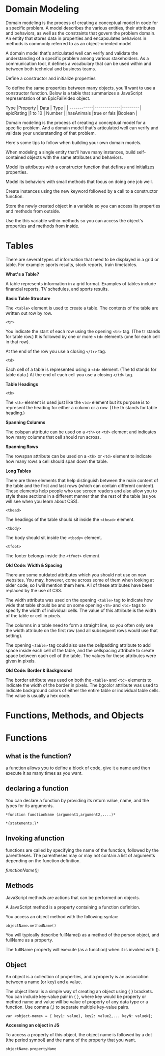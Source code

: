 # Domain Modeling

Domain modeling is the process of creating a conceptual model in code for a specific problem. A model describes the various entities, their attributes and behaviors, as well as the constraints that govern the problem domain. An entity that stores data in properties and encapsulates behaviors in methods is commonly referred to as an object-oriented model.

A domain model that's articulated well can verify and validate the understanding of a specific problem among various stakeholders. As a communication tool, it defines a vocabulary that can be used within and between both technical and business teams.



Define a constructor and initialize properties

To define the same properties between many objects, you'll want to use a constructor function. Below is a table that summarizes a JavaScript representation of an EpicFailVideo object.

 

Type
|Property     | Data        |   Type  |
| ------------|-------------|---------|
 epicRating   |1 to 10      | Number  |
|hasAnimals   |true or fals |Boolean  |





Domain modeling is the process of creating a conceptual model for a specific problem. And a domain model that's articulated well can verify and validate your understanding of that problem.


Here's some tips to follow when building your own domain models.


When modeling a single entity that'll have many instances, build self-contained objects with the same attributes and behaviors.

Model its attributes with a constructor function that defines and initializes properties.

Model its behaviors with small methods that focus on doing one job well.

Create instances using the new keyword followed by a call to a constructor function.

Store the newly created object in a variable so you can access its properties and methods from outside.

Use the this variable within methods so you can access the object's properties and methods from inside.


# Tables

There are several types of information
that need to be displayed in a grid or
table. For example: sports results, stock
reports, train timetables.


**What's a Table?**

A table represents information in a grid format.
Examples of tables include financial reports, TV
schedules, and sports results.

**Basic Table Structure**


<table>

The `<table>` element is used
to create a table. The contents
of the table are written out row
by row.


`<tr>`

You indicate the start of each
row using the opening `<tr>` tag.
(The tr stands for table row.)
It is followed by one or more
<`td>` elements (one for each cell
in that row).

At the end of the row you use a
closing `</tr>` tag.

`<td>`

Each cell of a table is
represented using a `<td>`
element. (The td stands for
table data.)
At the end of each cell you use a
closing `</td>` tag.



**Table Headings**

`<th>`

The `<th>` element is used just
like the `<td>` element but its
purpose is to represent the
heading for either a column or
a row. (The th stands for table
heading.) 


**Spanning Columns**

The colspan attribute can be
used on a `<th>` or `<td>` element
and indicates how many columns
that cell should run across.


**Spanning Rows**

The rowspan attribute can be
used on a `<th>` or `<td>` element
to indicate how many rows a cell
should span down the table.


**Long Tables**

There are three elements that
help distinguish between the
main content of the table and
the first and last rows (which can
contain different content).
These elements help people
who use screen readers and also
allow you to style these sections
in a different manner than the
rest of the table (as you will see
when you learn about CSS).


`<thead>` 

The headings of the table should
sit inside the `<thead>` element.

`<tbody>`

The body should sit inside the
`<tbody>` element.

`<tfoot>`

The footer belongs inside the
`<tfoot>` element.



**Old Code:
Width & Spacing**

There are some outdated
attributes which you should not
use on new websites. You may,
however, come across some
of them when looking at older
code, so I will mention them
here. All of these attributes have
been replaced by the use of CSS.

The width attribute was used
on the opening `<table>` tag to
indicate how wide that table
should be and on some opening
`<th>` and `<td>` tags to specify
the width of individual cells.
The value of this attribute is
the width of the table or cell in
pixels.

The columns in a table need to
form a straight line, so you often
only see the width attribute on
the first row (and all subsequent
rows would use that setting).

The opening `<table>` tag could
also use the cellpadding
attribute to add space inside
each cell of the table, and the
cellspacing attribute to create
space between each cell of
the table. The values for these
attributes were given in pixels.



**Old Code:
Border & Background**

The border attribute was used
on both the `<table>` and `<td>`
elements to indicate the width of
the border in pixels.
The bgcolor attribute was used
to indicate background colors
of either the entire table or
individual table cells. The value
is usually a hex code.



# Functions, Methods, and Objects

 # Functions

## what is the function?

a function allows you to define a block of code, give it a name and then execute it as many times as you want. 

## declaring a function

You can declare a function by providing its return value, name, and the types for its arguments. 

`*function functionName (argument1,argument2,....)*`

`*{statements;}*`

## Invoking afunction

functions are called by specifying the name of the function, followed by the parentheses. The parentheses may or may not contain a list of arguments depending on the function definition.

*functionName();*



## Methods

JavaScript methods are actions that can be performed on objects.

A JavaScript method is a property containing a function definition.


You access an object method with the following syntax:

`objectName.methodName()`

You will typically describe fullName() as a method of the person object, and fullName as a property.

The fullName property will execute (as a function) when it is invoked with ().

## Object

An object is a collection of properties, and a property is an association between a name (or key) and a value. 


The object literal is a simple way of creating an object using { } brackets. You can include key-value pair in { }, where key would be property or method name and value will be value of property of any data type or a function. Use comma (,) to separate multiple key-value pairs.



`var <object-name> = { key1: value1, key2: value2,... keyN: valueN};`


**Accessing an object in JS**


To access a property of this
object, the object name is
followed by a dot (the period
symbol) and the name of the
property that you want.


`objectName.propertyName`
